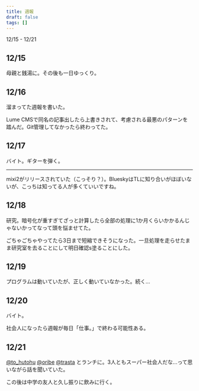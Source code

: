 ```yaml
---
title: 週報
draft: false
tags: []
---
```

12/15 - 12/21

## 12/15

母親と銭湯に。その後も一日ゆっくり。

## 12/16

溜まってた週報を書いた。

Lume CMSで同名の記事出したら上書きされて、考慮される最悪のパターンを踏んだ。Git管理してなかったら終わってた。

## 12/17

バイト。ギターを弾く。

---

mixi2がリリースされていた（こっそり？）。BlueskyはTLに知り合いがほぼいないが、こっちは知ってる人が多くていいですね。

## 12/18

研究。暗号化が重すぎてざっと計算したら全部の処理に1か月くらいかかるんじゃないかってなって頭を悩ませてた。

ごちゃごちゃやってたら3日まで短縮できそうになった。一旦処理を走らせたまま研究室を去ることにして明日確認s塗ることにした。

## 12/19

プログラムは動いていたが、正しく動いていなかった。続く...

## 12/20

バイト。

社会人になったら週報が毎日「仕事。」で終わる可能性ある。

## 12/21

[@to_hutohu](https://x.com/to_hutohu) [@oribe](https://x.com/_oribe1115) [@trasta](https://x.com/tra_sta) とランチに。3人ともスーパー社会人だな...って思いながら話を聞いていた。

この後は中学の友人と久し振りに飲みに行く。
